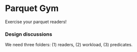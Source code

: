 # Parquet Gym

Exercise your parquet readers!



### Design discussions
We need three folders: (1) readers, (2) workload, (3) predicates.

